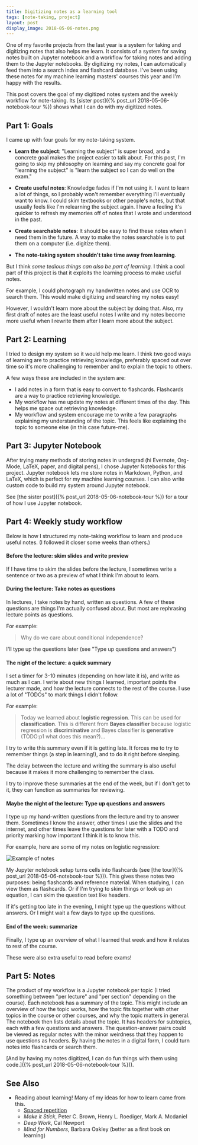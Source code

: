 ```yaml
---
title: Digitizing notes as a learning tool
tags: [note-taking, project]
layout: post
display_image: 2018-05-06-notes.png
---
```


One of my favorite projects from the last year is a system for taking and digitizing notes that also helps me learn. It consists of a system for saving notes built on Jupyter notebook and a workflow for taking notes and adding them to the Jupyter notebooks. By digitizing my notes, I can automatically feed them into a search index and flashcard database. I've been using these notes for my machine learning masters' courses this year and I'm happy with the results.

This post covers the goal of my digitized notes system and the weekly workflow for note-taking. Its [sister post]({% post_url 2018-05-06-notebook-tour %}) shows what I can do with my digitized notes.


## Part 1: Goals

I came up with four goals for my note-taking system.

- **Learn the subject**: "Learning the subject" is super broad, and a concrete goal makes the project easier to talk about. For this post, I'm going to skip my philosophy on learning and say my concrete goal for "learning the subject" is "learn the subject so I can do well on the exam."

- **Create useful notes**: Knowledge fades if I'm not using it. I want to learn a lot of things, so I probably won't remember everything I'll eventually want to know. I could skim textbooks or other people's notes, but that usually feels like I'm relearning the subject again. I have a feeling it's quicker to refresh my memories off of notes that I wrote and understood in the past.

- **Create searchable notes**: It should be easy to find these notes when I need them in the future. A way to make the notes searchable is to put them on a computer (i.e. digitize them).

- **The note-taking system shouldn't take time away from learning**.

But I think *some tedious things can also be part of learning.* I think a cool part of this project is that it exploits the learning process to make useful notes.

For example, I could photograph my handwritten notes and use OCR to search them. This would make digitizing and searching my notes easy!

However, I wouldn't learn more about the subject by doing that. Also, my first draft of notes are the least useful notes I write and my notes become more useful when I rewrite them after I learn more about the subject.

## Part 2: Learning

I tried to design my system so it would help me learn. I think two good ways of learning are to practice retrieving knowledge, preferably spaced out over time so it's more challenging to remember and to explain the topic to others.

A few ways these are included in the system are:

 - I add notes in a form that is easy to convert to flashcards. Flashcards are a way to practice retrieving knowledge.
 - My workflow has me update my notes at different times of the day. This helps me space out retrieving knowledge.
 - My workflow and system encourage me to write a few paragraphs explaining my understanding of the topic. This feels like explaining the topic to someone else (in this case future-me).

## Part 3: Jupyter Notebook

After trying many methods of storing notes in undergrad (hi Evernote, Org-Mode, LaTeX, paper, and digital pens), I chose Jupyter Notebooks for this project. Jupyter notebook lets me store notes in Markdown, Python, and LaTeX, which is perfect for my machine learning courses. I can also write custom code to build my system around Jupyter notebook.

See [the sister post]({% post_url 2018-05-06-notebook-tour %}) for a tour of how I use Jupyter notebook.

## Part 4: Weekly study workflow

Below is how I structured my note-taking workflow to learn and produce useful notes. (I followed it closer some weeks than others.)

#### **Before the lecture: skim slides and write preview**

If I have time to skim the slides before the lecture, I sometimes write a sentence or two as a preview of what I think I'm about to learn.

#### **During the lecture: Take notes as questions**

In lectures, I take notes by hand, written as questions. A few of these questions are things I'm actually confused about. But most are rephrasing lecture points as questions.

For example:

 > Why do we care about conditional independence?

I'll type up the questions later (see "Type up questions and answers")


#### **The night of the lecture: a quick summary**

I set a timer for 3-10 minutes (depending on how late it is), and write as much as I can. I write about new things I learned, important points the lecturer made, and how the lecture connects to the rest of the course. I use a lot of "TODOs" to mark things I didn't follow.

For example:

> Today we learned about **logistic regression**. This can be used for **classification**. This is different from **Bayes classifier** because logistic regression is **discriminative** and Bayes classifier is **generative** (TODO:p1 what does this mean?)...

I try to write this summary even if it is getting late. It forces me to try to remember things (a step in learning!), and to do it right before sleeping.

The delay between the lecture and writing the summary is also useful because it makes it more challenging to remember the class.

I try to improve these summaries at the end of the week, but if I don't get to it, they can function as summaries for reviewing.

#### **Maybe the night of the lecture: Type up questions and answers**

I type up my hand-written questions from the lecture and try to answer them. Sometimes I know the answer, other times I use the slides and the internet, and other times leave the questions for later with a TODO and priority marking how important I think it is to know this.

For example, here are some of my notes on logistic regression:

![Example of notes](/assets/2018-05-06-notes.png)

My Jupyter notebook setup turns cells into flashcards (see [the tour]({% post_url 2018-05-06-notebook-tour %})).
This gives these notes two purposes: being flashcards and reference material. When studying, I can view them as flashcards. Or if I'm trying to skim things or look up an equation, I can skim the question text like headers.

If it's getting too late in the evening, I might type up the questions without answers. Or I might wait a few days to type up the questions.

#### **End of the week: summarize**

Finally, I type up an overview of what I learned that week and how it relates to rest of the course.

These were also extra useful to read before exams!

## Part 5: Notes

The product of my workflow is a Jupyter notebook per topic (I tried something between "per lecture" and "per section" depending on the course).
Each notebook has a summary of the topic. This might include an overview of how the topic works, how the topic fits together with other topics in the course or other courses, and why the topic matters in general.
The notebook then lists details about the topic. It has headers for subtopics, each with a few questions and answers.
The question-answer pairs could be viewed as regular notes with the minor weirdness that they happen to use questions as headers.
By having the notes in a digital form, I could turn notes into flashcards or search them.

[And by having my notes digitized, I can do fun things with them using code.]({% post_url 2018-05-06-notebook-tour %})).


## See Also

 - Reading about learning! Many of my ideas for how to learn came from this.
   - [Spaced repetition](https://en.wikipedia.org/wiki/Spaced_repetition)
   - *Make it Stick*, Peter C. Brown, Henry L. Roediger, Mark A. Mcdaniel
   - *Deep Work*, Cal Newport
   - *Mind for Numbers*, Barbara Oakley (better as a first book on learning)
